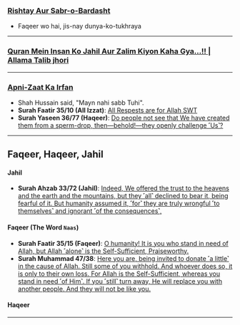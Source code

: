 ### [Rishtay Aur Sabr-o-Bardasht](https://www.youtube.com/shorts/MDFbeKDnm9I)
* Faqeer wo hai, jis-nay dunya-ko-tukhraya

***

### [Quran Mein Insan Ko Jahil Aur Zalim Kiyon Kaha Gya...!! | Allama Talib jhori](https://www.youtube.com/watch?v=AbXeB3KcmVM)
***

### [Apni-Zaat Ka Irfan](https://www.youtube.com/shorts/lcy6z2eAF5c)
* Shah Hussain said, "Mayn nahi sabb Tuhi".
* __Surah Faatir 35/10 (All Izzat)__: [All Respests are for Allah SWT](https://quranwbw.com/35/10)
* __Surah Yaseen 36/77 (Haqeer)__: [Do people not see that We have created them from a sperm-drop, then—behold!—they openly challenge ˹Us˺?](https://quranwbw.com/36/77)

***

## Faqeer, Haqeer, Jahil

#### Jahil
* __Surah Ahzab 33/72 (Jahil)__: [Indeed, We offered the trust to the heavens and the earth and the mountains, but they ˹all˺ declined to bear it, being fearful of it. But humanity assumed it, ˹for˺ they are truly wrongful ˹to themselves˺ and ignorant ˹of the consequences˺,](https://quranwbw.com/33/72)

#### Faqeer (The Word `Naas`)
* __Surah Faatir 35/15 (Faqeer)__: [O humanity! It is you who stand in need of Allah, but Allah ˹alone˺ is the Self-Sufficient, Praiseworthy.](https://quranwbw.com/35/15)
* __Surah Muhammad 47/38__: [Here you are, being invited to donate ˹a little˺ in the cause of Allah. Still some of you withhold. And whoever does so, it is only to their own loss. For Allah is the Self-Sufficient, whereas you stand in need ˹of Him˺. If you ˹still˺ turn away, He will replace you with another people. And they will not be like you.
](https://quranwbw.com/47/38)

#### Haqeer

***
